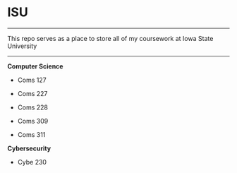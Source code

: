 # ISU

---

This repo serves as a place to store all of my coursework at Iowa State University

---

**Computer Science**

- Coms 127

- Coms 227

- Coms 228

- Coms 309

- Coms 311

**Cybersecurity**

- Cybe 230
